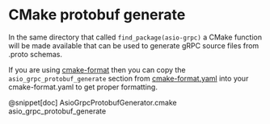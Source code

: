 # CMake protobuf generate

In the same directory that called `find_package(asio-grpc)` a CMake function will be made available that can be used to generate gRPC source files from .proto schemas.

If you are using [cmake-format](https://github.com/cheshirekow/cmake_format) then you can copy the `asio_grpc_protobuf_generate` section from [cmake-format.yaml](https://github.com/Tradias/asio-grpc/blob/master/cmake-format.yaml#L2-L13) into your cmake-format.yaml to get proper formatting.

@snippet[doc] AsioGrpcProtobufGenerator.cmake asio_grpc_protobuf_generate
